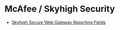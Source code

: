 # McAfee / Skyhigh Security

- [Skyhigh Secure Web Gateway Reporting Fields](<https://success.myshn.net/Skyhigh_Secure_Web_Gateway_(Cloud)/Reporting/Using_a_REST_API_for_Reporting/Reporting_Fields>)
